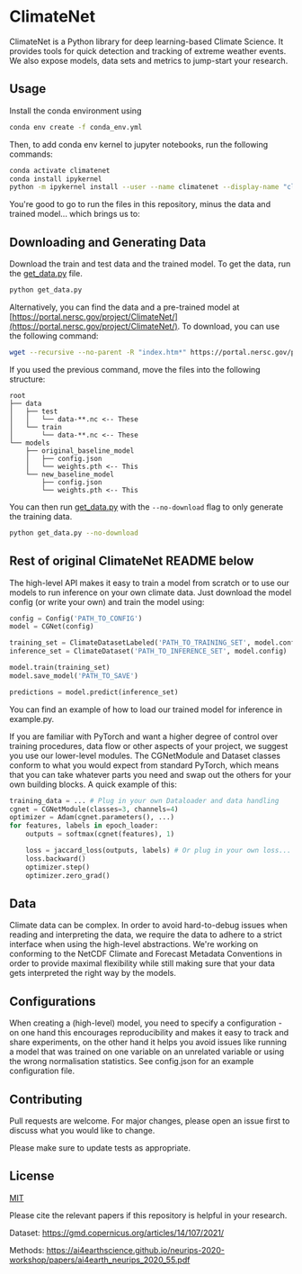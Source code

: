 # ClimateNet

ClimateNet is a Python library for deep learning-based Climate Science. It provides tools for quick detection and tracking of extreme weather events. We also expose models, data sets and metrics to jump-start your research.

## Usage

Install the conda environment using 
```sh
conda env create -f conda_env.yml
```

Then, to add conda env kernel to jupyter notebooks, run the following commands: 
```sh
conda activate climatenet
conda install ipykernel
python -m ipykernel install --user --name climatenet --display-name "climatenet"
```
You're good to go to run the files in this repository, minus the data and trained model... which brings us to:
## Downloading and Generating Data
Download the train and test data and the trained model.
To get the data, run the [get_data.py](get_data.py) file.
```bash
python get_data.py
```

Alternatively, you can find the data and a pre-trained model at [https://portal.nersc.gov/project/ClimateNet/](https://portal.nersc.gov/project/ClimateNet/).
To download, you can use the following command:
```sh
wget --recursive --no-parent -R "index.htm*" https://portal.nersc.gov/project/ClimateNet/climatenet_new/
```

If you used the previous command, move the files into the following structure:
```
root
├── data
│   ├── test
│   │   └── data-**.nc <-- These
│   └── train
│       └── data-**.nc <-- These
└── models
    ├── original_baseline_model
    │   ├── config.json
    │   └── weights.pth <-- This
    └── new_baseline_model
        ├── config.json
        └── weights.pth <-- This
```

You can then run [get_data.py](get_data.py) with the `--no-download` flag to only generate the training data.
```bash
python get_data.py --no-download
```

## Rest of original ClimateNet README below

The high-level API makes it easy to train a model from scratch or to use our models to run inference on your own climate data. Just download the model config (or write your own) and train the model using:

```python
config = Config('PATH_TO_CONFIG')
model = CGNet(config)

training_set = ClimateDatasetLabeled('PATH_TO_TRAINING_SET', model.config)
inference_set = ClimateDataset('PATH_TO_INFERENCE_SET', model.config)

model.train(training_set)
model.save_model('PATH_TO_SAVE')

predictions = model.predict(inference_set)
```

You can find an example of how to load our trained model for inference in example.py.

If you are familiar with PyTorch and want a higher degree of control over training procedures, data flow or other aspects of your project, we suggest you use our lower-level modules.
The CGNetModule and Dataset classes conform to what you would expect from standard PyTorch, which means that you can take whatever parts you need and swap out the others for your own building blocks. A quick example of this:

```python
training_data = ... # Plug in your own Dataloader and data handling
cgnet = CGNetModule(classes=3, channels=4)
optimizer = Adam(cgnet.parameters(), ...)      
for features, labels in epoch_loader:
    outputs = softmax(cgnet(features), 1)

    loss = jaccard_loss(outputs, labels) # Or plug in your own loss...
    loss.backward()
    optimizer.step()
    optimizer.zero_grad() 
```

## Data

Climate data can be complex. In order to avoid hard-to-debug issues when reading and interpreting the data, we require the data to adhere to a strict interface when using the high-level abstractions. We're working on conforming to the NetCDF Climate and Forecast Metadata Conventions in order to provide maximal flexibility while still making sure that your data gets interpreted the right way by the models.

## Configurations

When creating a (high-level) model, you need to specify a configuration - on one hand this encourages reproducibility and makes it easy to track and share experiments, on the other hand it helps you avoid issues like running a model that was trained on one variable on an unrelated variable or using the wrong normalisation statistics.
See config.json for an example configuration file.

## Contributing
Pull requests are welcome. For major changes, please open an issue first to discuss what you would like to change.

Please make sure to update tests as appropriate.

## License
[MIT](https://choosealicense.com/licenses/mit/)

Please cite the relevant papers if this repository is helpful in your research.

Dataset: https://gmd.copernicus.org/articles/14/107/2021/

Methods: https://ai4earthscience.github.io/neurips-2020-workshop/papers/ai4earth_neurips_2020_55.pdf
